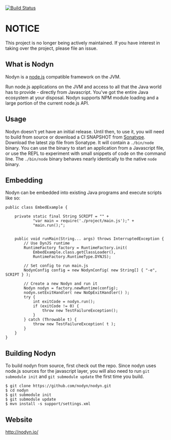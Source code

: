 [![Build Status](https://secure.travis-ci.org/nodyn/nodyn.png)](http://travis-ci.org/nodyn/nodyn)
# NOTICE

This project is no longer being actively maintained. If you have interest in taking over the project, please file an issue.

## What is Nodyn

Nodyn is a [node.js](http://nodejs.org) compatible framework on the JVM.

Run node.js applications on the JVM and access to all that the Java world has to
provide - directly from Javascript. You've got the entire Java ecosystem at
your disposal. Nodyn supports NPM module loading and a large portion of the
current node.js API.

## Usage

Nodyn doesn't yet have an initial release. Until then, to use it, you will need
to build from source or download a CI SNAPSHOT from
[Sonatype](https://oss.sonatype.org/content/repositories/snapshots/io/nodyn/nodyn/0.1.1-SNAPSHOT/).
Download the latest zip file from Sonatype. It will contain a `./bin/node`
binary.  You can use the binary to start an application from a Javascript file,
or use the REPL to experiment with small snippets of code on the command line.
The `./bin/node` binary behaves nearly identically to the native `node` binary.

## Embedding

Nodyn can be embedded into existing Java programs and execute scripts like so:

    public class EmbedExample {

        private static final String SCRIPT = "" +
                "var main = require('./project/main.js');" +
                "main.run();";


        public void runMain(String... args) throws InterruptedException {
            // Use DynJS runtime
            RuntimeFactory factory = RuntimeFactory.init(
                EmbedExample.class.getClassLoader(), 
                RuntimeFactory.RuntimeType.DYNJS);

            // Set config to run main.js
            NodynConfig config = new NodynConfig( new String[] { "-e", SCRIPT } );

            // Create a new Nodyn and run it
            Nodyn nodyn = factory.newRuntime(config);
            nodyn.setExitHandler( new NoOpExitHandler() );
            try {
                int exitCode = nodyn.run();
                if (exitCode != 0) {
                    throw new TestFailureException();
                }
            } catch (Throwable t) {
                throw new TestFailureException( t );
            }
        }
    }


## Building Nodyn

To build nodyn from source, first check out the repo. Since nodyn uses
node.js sources for the javascript layer, you will also need to run 
`git submodule init` and `git submodule update` the first time you build.

    $ git clone https://github.com/nodyn/nodyn.git
    $ cd nodyn
    $ git submodule init
    $ git submodule update
    $ mvn install -s support/settings.xml

## Website

http://nodyn.io/
